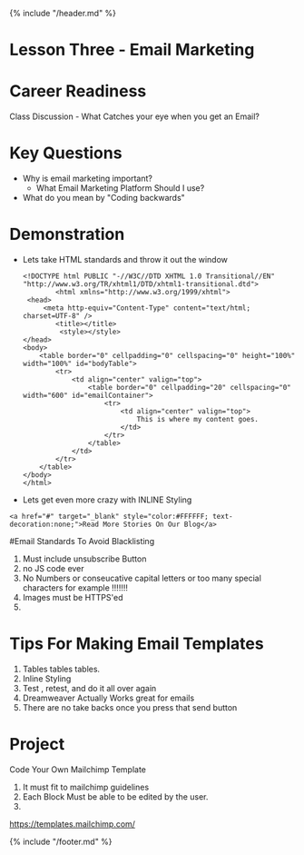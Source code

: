 {% include "/header.md" %}

# Lesson Three - Email Marketing

# Career Readiness
Class Discussion - What Catches your eye when you get an Email?

# Key Questions
* Why is email marketing important?
    * What Email Marketing Platform Should I use?
* What do you mean by "Coding backwards"

# Demonstration

* Lets take HTML standards and throw it out the window
 
    ```
    <!DOCTYPE html PUBLIC "-//W3C//DTD XHTML 1.0 Transitional//EN" "http://www.w3.org/TR/xhtml1/DTD/xhtml1-transitional.dtd">
            <html xmlns="http://www.w3.org/1999/xhtml">
     <head>
         <meta http-equiv="Content-Type" content="text/html; charset=UTF-8" />
            <title></title>
             <style></style>
    </head>
    <body>
        <table border="0" cellpadding="0" cellspacing="0" height="100%" width="100%" id="bodyTable">
            <tr>
                <td align="center" valign="top">
                    <table border="0" cellpadding="20" cellspacing="0" width="600" id="emailContainer">
                        <tr>
                            <td align="center" valign="top">
                                This is where my content goes.
                            </td>
                        </tr>
                    </table>
                </td>
            </tr>
        </table>
    </body>
    </html>
    ```

* Lets get even more crazy with INLINE Styling
 
 ```
<a href="#" target="_blank" style="color:#FFFFFF; text-decoration:none;">Read More Stories On Our Blog</a>

 ```

 #Email Standards To Avoid Blacklisting
 1. Must include unsubscribe Button
 2. no JS code ever
 3. No Numbers or conseucative capital letters  or too many special characters for example !!!!!!!
 4. Images must be HTTPS'ed
 5. 

# Tips For Making Email Templates
1. Tables tables tables.
2. Inline Styling
3. Test , retest, and do it all over again
4. Dreamweaver Actually Works great for emails
5. There are no take backs once you press that send button


# Project
Code Your Own Mailchimp Template
 1. It must fit to mailchimp guidelines
 2. Each Block Must be able to be edited by the user.
 3. 
https://templates.mailchimp.com/ 

{% include "/footer.md" %}
